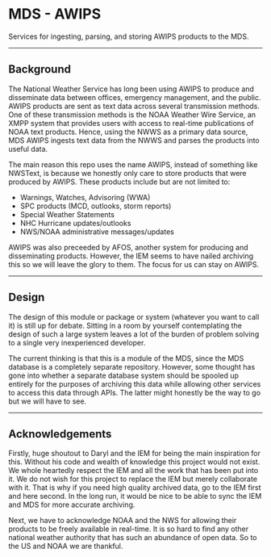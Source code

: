 # MDS - AWIPS

Services for ingesting, parsing, and storing AWIPS products to the MDS.

---

## Background

The National Weather Service has long been using AWIPS to produce and disseminate data between offices, emergency management, and the public. AWIPS products are sent as text data across several transmission methods.
One of these transmission methods is the NOAA Weather Wire Service, an XMPP system that provides users with access to real-time publications of NOAA text products. Hence, using the NWWS as a primary data source,
MDS AWIPS ingests text data from the NWWS and parses the products into useful data.

The main reason this repo uses the name AWIPS, instead of something like NWSText, is because we honestly only care to store products that were produced by AWIPS. These products include but are not limited to:

- Warnings, Watches, Advisoring (WWA)
- SPC products (MCD, outlooks, storm reports)
- Special Weather Statements
- NHC Hurricane updates/outlooks
- NWS/NOAA administrative messages/updates

AWIPS was also preceeded by AFOS, another system for producing and disseminating products. However, the IEM seems to have nailed archiving this so we will leave the glory to them. The focus for us can stay on AWIPS.

---

## Design

The design of this module or package or system (whatever you want to call it) is still up for debate. Sitting in a room by yourself contemplating the design of such a large system leaves a lot of the burden of problem
solving to a single very inexperienced developer.

The current thinking is that this is a module of the MDS, since the MDS database is a completely separate repository. However, some thought has gone into whether a separate database system should be spooled up entirely
for the purposes of archiving this data while allowing other services to access this data through APIs. The latter might honestly be the way to go but we will have to see.

---

## Acknowledgements

Firstly, huge shoutout to Daryl and the IEM for being the main inspiration for this. Without his code and wealth of knowledge this project would not exist. We whole heartedly respect the IEM and all the work that has been put into it.
We do not wish for this project to replace the IEM but merely collaborate with it. That is why if you need high quality archived data, go to the IEM first and here second.
In the long run, it would be nice to be able to sync the IEM and MDS for more accurate archiving.

Next, we have to acknowledge NOAA and the NWS for allowing their products to be freely available in real-time. It is so hard to find any other national weather authority that has such an abundance of open data. So to the
US and NOAA we are thankful.
